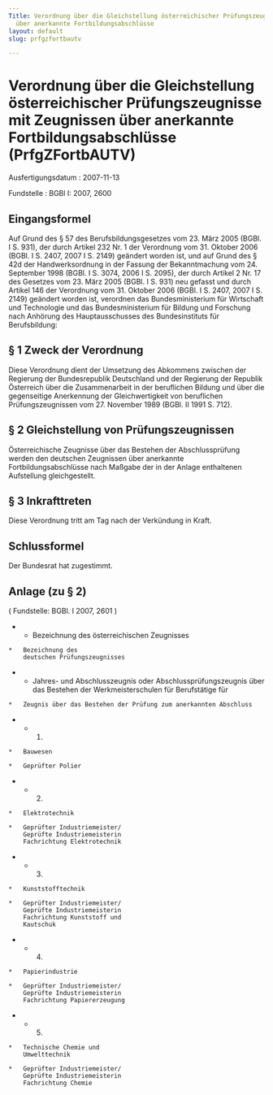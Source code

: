 ```yaml
---
Title: Verordnung über die Gleichstellung österreichischer Prüfungszeugnisse mit Zeugnissen
  über anerkannte Fortbildungsabschlüsse
layout: default
slug: prfgzfortbautv

---
```


# Verordnung über die Gleichstellung österreichischer Prüfungszeugnisse mit Zeugnissen über anerkannte Fortbildungsabschlüsse (PrfgZFortbAUTV)

Ausfertigungsdatum
:   2007-11-13

Fundstelle
:   BGBl I: 2007, 2600


## Eingangsformel

Auf Grund des § 57 des Berufsbildungsgesetzes vom 23. März 2005 (BGBl.
I S. 931), der durch Artikel 232 Nr. 1 der Verordnung vom 31. Oktober
2006 (BGBl. I S. 2407, 2007 I S. 2149) geändert worden ist, und auf
Grund des § 42d der Handwerksordnung in der Fassung der Bekanntmachung
vom 24. September 1998 (BGBl. I S. 3074, 2006 I S. 2095), der durch
Artikel 2 Nr. 17 des Gesetzes vom 23. März 2005 (BGBl. I S. 931) neu
gefasst und durch Artikel 146 der Verordnung vom 31. Oktober 2006
(BGBl. I S. 2407, 2007 I S. 2149) geändert worden ist, verordnen das
Bundesministerium für Wirtschaft und Technologie und das
Bundesministerium für Bildung und Forschung nach Anhörung des
Hauptausschusses des Bundesinstituts für Berufsbildung:


## § 1 Zweck der Verordnung

Diese Verordnung dient der Umsetzung des Abkommens zwischen der
Regierung der Bundesrepublik Deutschland und der Regierung der
Republik Österreich über die Zusammenarbeit in der beruflichen Bildung
und über die gegenseitige Anerkennung der Gleichwertigkeit von
beruflichen Prüfungszeugnissen vom 27. November 1989 (BGBl. II 1991 S.
712).


## § 2 Gleichstellung von Prüfungszeugnissen

Österreichische Zeugnisse über das Bestehen der Abschlussprüfung
werden den deutschen Zeugnissen über anerkannte Fortbildungsabschlüsse
nach Maßgabe der in der Anlage enthaltenen Aufstellung gleichgestellt.


## § 3 Inkrafttreten

Diese Verordnung tritt am Tag nach der Verkündung in Kraft.


## Schlussformel

Der Bundesrat hat zugestimmt.


## Anlage (zu § 2)

( Fundstelle: BGBl. I 2007, 2601 )

*    *   Bezeichnung des
        österreichischen Zeugnisses

    *   Bezeichnung des
        deutschen Prüfungszeugnisses


*    *   Jahres- und Abschlusszeugnis oder Abschlussprüfungszeugnis über das
        Bestehen der Werkmeisterschulen für Berufstätige für

    *   Zeugnis über das Bestehen der Prüfung zum anerkannten Abschluss


*    *   1.

    *   Bauwesen

    *   Geprüfter Polier


*    *   2.

    *   Elektrotechnik

    *   Geprüfter Industriemeister/
        Geprüfte Industriemeisterin
        Fachrichtung Elektrotechnik


*    *   3.

    *   Kunststofftechnik

    *   Geprüfter Industriemeister/
        Geprüfte Industriemeisterin
        Fachrichtung Kunststoff und
        Kautschuk


*    *   4.

    *   Papierindustrie

    *   Geprüfter Industriemeister/
        Geprüfte Industriemeisterin
        Fachrichtung Papiererzeugung


*    *   5.

    *   Technische Chemie und
        Umwelttechnik

    *   Geprüfter Industriemeister/
        Geprüfte Industriemeisterin
        Fachrichtung Chemie



